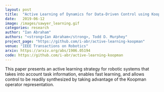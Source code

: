 ```yaml
---
layout: post
title:  "Active Learning of Dynamics for Data-Driven Control using Koopman Operators"
date:   2019-06-12
image: /images/sawyer_learning.gif
categories: research
author: "Ian Abraham"
authors: "<strong>Ian Abraham</strong>, Todd D. Murphey"
project_page: "https://github.com/i-abr/active-learning-koopman"
venue: "IEEE Transactions on Robotics"
arxiv: https://arxiv.org/abs/1906.05194
code: https://github.com/i-abr/active-learning-koopman
---
```


This paper presents an active learning strategy for robotic systems that takes into account task information, enables
fast learning, and allows control to be readily synthesized by taking advantage of the Koopman operator representation.
